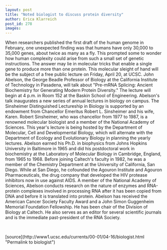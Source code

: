 ```yaml
---
layout: post
title: "Noted biologist to discuss protein diversity"
author: Erica Klarreich
post_id: 278
images:
---
```


<p>
  When researchers published the first draft of the human genome in February, one unexpected finding was that humans have only 30,000 to 35,000 genes, about twice as many as a fly. This prompted some to wonder how human complexity could arise from such a small set of genetic instructions. The answer may lie in molecular tricks that enable a single gene to produce more than one protein. This molecular sleight of hand will be the subject of a free public lecture on Friday, April 20, at UCSC. John Abelson, the George Beadle Professor of Biology at the California Institute of Technology in Pasadena, will talk about "Pre-mRNA Splicing: Ancient Biochemistry for Generating Modern Protein Diversity." The lecture will begin at 4 p.m. in Room 152 at the Baskin School of Engineering. Abelson's talk inaugurates a new series of annual lectures in biology on campus. The Sinsheimer Distinguished Lectureship in Biology is supported by an endowment from Chancellor Emeritus Robert L. Sinsheimer and his wife, Karen. Robert Sinsheimer, who was chancellor from 1977 to 1987, is a renowned molecular biologist and a member of the National Academy of Sciences. This year's lecture is being hosted by the Department of Molecular, Cell and Developmental Biology, which will alternate with the Department of Ecology and Evolutionary Biology in planning the yearly lectures. Abelson earned his Ph.D. in biophysics from Johns Hopkins University in Baltimore in 1965 and did his postdoctoral work in biochemistry at the Laboratory of Molecular Biology in Cambridge, England, from 1965 to 1968. Before joining Caltech's faculty in 1982, he was a member of the Chemistry Department at the University of California, San Diego. While at San Diego, he cofounded the Agouron Institute and Agouron Pharmaceuticals, the drug company that developed the HIV protease inhibitors now in use against AIDS. A member of the National Academy of Sciences, Abelson conducts research on the nature of enzymes and RNA-protein complexes involved in processing RNA after it has been copied from DNA and before it is translated into protein. Abelson has received the American Cancer Society Faculty Award and a John Simon Guggenheim Memorial Foundation Fellowship. He has been chair of the Division of Biology at Caltech. He also serves as an editor for several scientific journals and is the immediate past-president of the RNA Society.
</p>
<p>
  <br>

</p>
[source](http://www1.ucsc.edu/currents/00-01/04-16/biologist.html "Permalink to biologist")
